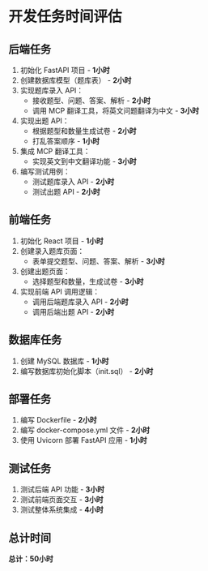 # 开发任务时间评估

## 后端任务
1. 初始化 FastAPI 项目 - **1小时**
2. 创建数据库模型（题库表） - **2小时**
3. 实现题库录入 API：
   - 接收题型、问题、答案、解析 - **2小时**
   - 调用 MCP 翻译工具，将英文问题翻译为中文 - **3小时**
4. 实现出题 API：
   - 根据题型和数量生成试卷 - **2小时**
   - 打乱答案顺序 - **1小时**
5. 集成 MCP 翻译工具：
   - 实现英文到中文翻译功能 - **3小时**
6. 编写测试用例：
   - 测试题库录入 API - **2小时**
   - 测试出题 API - **2小时**

## 前端任务
1. 初始化 React 项目 - **1小时**
2. 创建录入题库页面：
   - 表单提交题型、问题、答案、解析 - **3小时**
3. 创建出题页面：
   - 选择题型和数量，生成试卷 - **3小时**
4. 实现前端 API 调用逻辑：
   - 调用后端题库录入 API - **2小时**
   - 调用后端出题 API - **2小时**

## 数据库任务
1. 创建 MySQL 数据库 - **1小时**
2. 编写数据库初始化脚本（init.sql） - **2小时**

## 部署任务
1. 编写 Dockerfile - **2小时**
2. 编写 docker-compose.yml 文件 - **2小时**
3. 使用 Uvicorn 部署 FastAPI 应用 - **1小时**

## 测试任务
1. 测试后端 API 功能 - **3小时**
2. 测试前端页面交互 - **3小时**
3. 测试整体系统集成 - **4小时**

## 总计时间
**总计：50小时**
